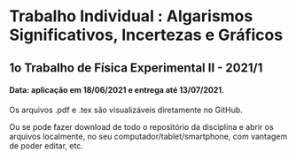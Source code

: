 # Trabalho Individual : Algarismos Significativos, Incertezas e Gráficos

## 1o Trabalho de Fı́sica Experimental II - 2021/1

#### Data: aplicação em 18/06/2021 e entrega até 13/07/2021.

Os arquivos .pdf e .tex são visualizáveis diretamente no GitHub.

Ou se pode fazer download de todo o repositório da disciplina e abrir os arquivos localmente, no seu computador/tablet/smartphone, com vantagem de poder editar, etc.
